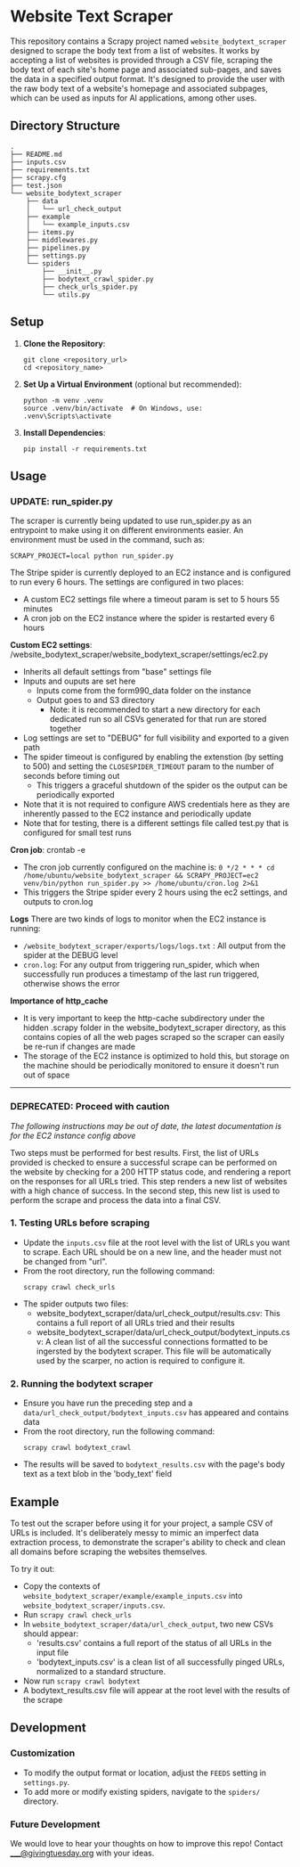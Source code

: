# Website Text Scraper

This repository contains a Scrapy project named `website_bodytext_scraper` designed to scrape the body text from a list of websites. It works by accepting a list of websites is provided through a CSV file, scraping the body text of each site's home page and associated sub-pages, and saves the data in a specified output format. It's designed to provide the user with the raw body text of a website's homepage and associated subpages, which can be used as inputs for AI applications, among other uses.


## Directory Structure

```
.
├── README.md
├── inputs.csv
├── requirements.txt
├── scrapy.cfg
├── test.json
└── website_bodytext_scraper
    ├── data
    │   └── url_check_output
    ├── example
    │   └── example_inputs.csv
    ├── items.py
    ├── middlewares.py
    ├── pipelines.py
    ├── settings.py
    └── spiders
        ├── __init__.py
        ├── bodytext_crawl_spider.py
        ├── check_urls_spider.py
        └── utils.py

```

## Setup

1. **Clone the Repository**:
   ```
   git clone <repository_url>
   cd <repository_name>
   ```

2. **Set Up a Virtual Environment** (optional but recommended):
   ```
   python -m venv .venv
   source .venv/bin/activate  # On Windows, use: .venv\Scripts\activate
   ```

3. **Install Dependencies**:
   ```
   pip install -r requirements.txt
   ```

## Usage

### UPDATE: run_spider.py

The scraper is currently being updated to use run_spider.py as an entrypoint to make using it on different environments easier. An environment must be used in the command, such as:

`SCRAPY_PROJECT=local python run_spider.py`

The Stripe spider is currently deployed to an EC2 instance and is configured to run every 6 hours. The settings are configured in two places:
* A custom EC2 settings file where a timeout param is set to 5 hours 55 minutes
* A cron job on the EC2 instance where the spider is restarted every 6 hours

**Custom EC2 settings**: /website_bodytext_scraper/website_bodytext_scraper/settings/ec2.py
* Inherits all default settings from "base" settings file
* Inputs and ouputs are set here 
	* Inputs come from the form990_data folder on the instance
	* Output goes to and S3 directory
		* Note: it is recommended to start a new directory for each dedicated run so all CSVs generated for that run are stored together
* Log settings are set to "DEBUG" for full visibility and exported to a given path
* The spider timeout is configured by enabling the extenstion (by setting to 500) and setting the `CLOSESPIDER_TIMEOUT` param to the number of seconds before timing out
	* This triggers a graceful shutdown of the spider os the output can be periodically exported 
* Note that it is not required to configure AWS credentials here as they are inherently passed to the EC2 instance and periodically update
* Note that for testing, there is a different settings file called test.py that is configured for small test runs 

**Cron job**: crontab -e
* The cron job currently configured on the machine is:
`0 */2 * * * cd /home/ubuntu/website_bodytext_scraper && SCRAPY_PROJECT=ec2 venv/bin/python run_spider.py >> /home/ubuntu/cron.log 2>&1 `
* This triggers the Stripe spider every 2 hours using the ec2 settings, and outputs to cron.log

**Logs**
There are two kinds of logs to monitor when the EC2 instance is running:
* `/website_bodytext_scraper/exports/logs/logs.txt` : All output from the spider at the DEBUG level
* `cron.log`: For any output from triggering run_spider, which when successfully run produces a timestamp of the last run triggered, otherwise shows the error

**Importance of http_cache**
* It is very important to keep the http-cache subdirectory under the hidden .scrapy folder in the website_bodytext_scraper directory, as this contains copies of all the web pages scraped so the scraper can easily be re-run if changes are made 
* The storage of the EC2 instance is optimized to hold this, but storage on the machine should be periodically monitored to ensure it doesn't run out of space

----------------------------------------------------

###  DEPRECATED: Proceed with caution

_The following instructions may be out of date, the latest documentation is for the EC2 instance config above_


Two steps must be performed for best results. First, the list of URLs provided is checked to ensure a successful scrape can be performed on the website by checking for a 200 HTTP status code, and rendering a report on the responses for all URLs tried. This step renders a new list of websites with a high chance of success. In the second step, this new list is used to perform the scrape and process the data into a final CSV. 

### 1. Testing URLs before scraping

   - Update the `inputs.csv` file at the root level with the list of URLs you want to scrape. Each URL should be on a new line, and the header must not be changed from "url".
   - From the root directory, run the following command:
     ```
     scrapy crawl check_urls
     ```
   - The spider outputs two files:
      - website_bodytext_scraper/data/url_check_output/results.csv: This contains a full report of all URLs tried and their results 
      - website_bodytext_scraper/data/url_check_output/bodytext_inputs.csv: A clean list of all the successful connections formatted to be ingersted by the bodytext scraper. This file will be automatically used by the scarper, no action is required to configure it.
      

### 2. Running the bodytext scraper
   - Ensure you have run the preceding step and a `data/url_check_output/bodytext_inputs.csv` has appeared and contains data
   - From the root directory, run the following command:
     ```
     scrapy crawl bodytext_crawl
     ```
   - The results will be saved to `bodytext_results.csv` with the page's body text as a text blob in the 'body_text' field

## Example

To test out the scraper before using it for your project, a sample CSV of URLs is included. It's deliberately messy to mimic an imperfect data extraction process, to demonstrate the scraper's ability to check and clean all domains before scraping the websites themselves.

To try it out:
- Copy the contexts of `website_bodytext_scraper/example/example_inputs.csv` into `website_bodytext_scraper/inputs.csv`. 
- Run `scrapy crawl check_urls`
- In `website_bodytext_scraper/data/url_check_output`, two new CSVs should appear:
   - 'results.csv' contains a full report of the status of all URLs in the input file
   - 'bodytext_inputs.csv' is a clean list of all successfully pinged URLs, normalized to a standard structure. 
- Now run `scrapy crawl bodytext`
- A bodytext_results.csv file will appear at the root level with the results of the scrape


## Development

### Customization

- To modify the output format or location, adjust the `FEEDS` setting in `settings.py`.
- To add more or modify existing spiders, navigate to the `spiders/` directory.

### Future Development

We would love to hear your thoughts on how to improve this repo! Contact ___@givingtuesday.org with your ideas.
